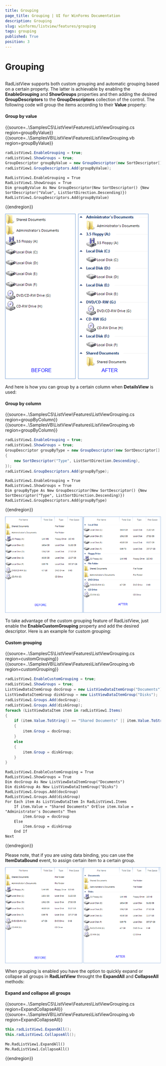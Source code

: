 ```yaml
---
title: Grouping
page_title: Grouping | UI for WinForms Documentation
description: Grouping
slug: winforms/listview/features/grouping
tags: grouping
published: True
position: 3
---
```


# Grouping



## 

RadListView supports both custom grouping and automatic grouping based on a certain property. The latter is achievable by enabling the __EnableGrouping__ and __ShowGroups__ properties and then adding the desired __GroupDescriptors__ to the __GroupDescriptors__ collection of the control. The following code will group the items according to their __Value__ property:

#### Group by value

{{source=..\SamplesCS\ListView\Features\ListViewGrouping.cs region=groupByValue}} 
{{source=..\SamplesVB\ListView\Features\ListViewGrouping.vb region=groupByValue}} 

````C#
radListView1.EnableGrouping = true;
radListView1.ShowGroups = true;
GroupDescriptor groupByValue = new GroupDescriptor(new SortDescriptor[] { new SortDescriptor("Value", ListSortDirection.Descending) });
radListView1.GroupDescriptors.Add(groupByValue);

````
````VB.NET
RadListView1.EnableGrouping = True
RadListView1.ShowGroups = True
Dim groupByValue As New GroupDescriptor(New SortDescriptor() {New SortDescriptor("Value", ListSortDirection.Descending)})
RadListView1.GroupDescriptors.Add(groupByValue)

````

{{endregion}} 

![listview-features-grouping 001](images/listview-features-grouping001.png)

And here is how you can group by a certain column when __DetailsView__ is used:

#### Group by column

{{source=..\SamplesCS\ListView\Features\ListViewGrouping.cs region=groupByColumn}} 
{{source=..\SamplesVB\ListView\Features\ListViewGrouping.vb region=groupByColumn}} 

````C#
radListView1.EnableGrouping = true;
radListView1.ShowGroups = true;
GroupDescriptor groupByType = new GroupDescriptor(new SortDescriptor[] 
{
    new SortDescriptor("Type", ListSortDirection.Descending), 
});
radListView1.GroupDescriptors.Add(groupByType);

````
````VB.NET
RadListView1.EnableGrouping = True
RadListView1.ShowGroups = True
Dim groupByType As New GroupDescriptor(New SortDescriptor() {New SortDescriptor("Type", ListSortDirection.Descending)})
RadListView1.GroupDescriptors.Add(groupByType)

````

{{endregion}} 

![listview-features-grouping 002](images/listview-features-grouping002.png)

To take advantage of the custom grouping feature of RadListView, just enable the __EnableCustomGrouping__ property and add the desired descriptor. Here is an example for custom grouping:


#### Custom grouping

{{source=..\SamplesCS\ListView\Features\ListViewGrouping.cs region=customGrouping}} 
{{source=..\SamplesVB\ListView\Features\ListViewGrouping.vb region=customGrouping}} 

````C#
radListView1.EnableCustomGrouping = true;
radListView1.ShowGroups = true;
ListViewDataItemGroup docGroup = new ListViewDataItemGroup("Documents");
ListViewDataItemGroup diskGroup = new ListViewDataItemGroup("Disks");
radListView1.Groups.Add(docGroup);
radListView1.Groups.Add(diskGroup);
foreach (ListViewDataItem item in radListView1.Items)
{
    if (item.Value.ToString() == "Shared Documents" || item.Value.ToString() == "Administrator's Documents")
    {
        item.Group = docGroup;
    }
    else
    {
        item.Group = diskGroup;
    }
}

````
````VB.NET
RadListView1.EnableCustomGrouping = True
RadListView1.ShowGroups = True
Dim docGroup As New ListViewDataItemGroup("Documents")
Dim diskGroup As New ListViewDataItemGroup("Disks")
RadListView1.Groups.Add(docGroup)
RadListView1.Groups.Add(diskGroup)
For Each item As ListViewDataItem In RadListView1.Items
    If item.Value = "Shared Documents" OrElse item.Value = "Administrator's Documents" Then
        item.Group = docGroup
    Else
        item.Group = diskGroup
    End If
Next

````

{{endregion}} 

Please note, that if you are using data binding, you can use the __ItemDataBound__ event,  to assign certain item to a certain group.

![listview-features-grouping 003](images/listview-features-grouping003.png)

When grouping is enabled you have the option to quickly expand or collapse all groups in __RadListView__ throught the __ExpandAll__ and __CollapseAll__ methods:

#### Expand and collapse all groups

{{source=..\SamplesCS\ListView\Features\ListViewGrouping.cs region=ExpandCollapseAll}} 
{{source=..\SamplesVB\ListView\Features\ListViewGrouping.vb region=ExpandCollapseAll}} 

````C#
this.radListView1.ExpandAll();
this.radListView1.CollapseAll();

````
````VB.NET
Me.RadListView1.ExpandAll()
Me.RadListView1.CollapseAll()

````

{{endregion}} 



